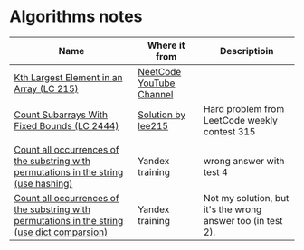 # Algorithms notes

|Name|Where it from|Descriptioin|
|-|-|-|
|[Kth Largest Element in an Array (LC 215)](https://github.com/evgen8323/Algorithms-notes/blob/main/kth_largest.py)|[NeetCode YouTube Channel](https://www.youtube.com/watch?v=XEmy13g1Qxc)||
|[Count Subarrays With Fixed Bounds (LC 2444)](https://github.com/evgen8323/Algorithms-notes/blob/main/count_subarrays.py)|[Solution by lee215](https://leetcode.com/problems/count-subarrays-with-fixed-bounds/solutions/2708099/java-c-python-sliding-window-with-explanation/?languageTags=python)|Hard problem from LeetCode weekly contest 315|
||||
|[Count all occurrences of the substring with permutations in the string (use hashing)](https://github.com/evgen8323/Algorithms-notes/blob/main/ss_in_s_primes.py)|Yandex training|wrong answer with test 4|
|[Count all occurrences of the substring with permutations in the string (use dict comparsion)](https://github.com/evgen8323/Algorithms-notes/blob/main/ss_in_s_dicts.py)|Yandex training|Not my solution, but it's the wrong answer too (in test 2).|

